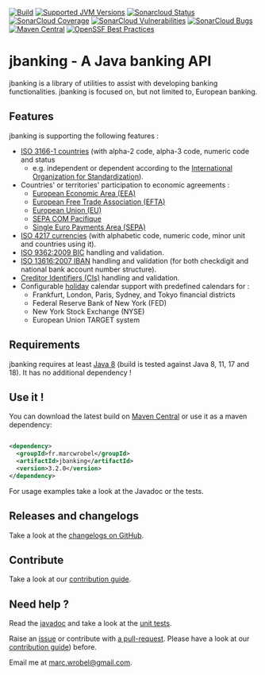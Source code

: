 [![Build](https://github.com/marcwrobel/jbanking/workflows/build/badge.svg)](https://github.com/marcwrobel/jbanking/actions)
[![Supported JVM Versions](https://img.shields.io/badge/JVM-8--17-brightgreen.svg?logo=openjdk)](https://github.com/marcwrobel/jbanking/actions/workflows/build.yml)
[![Sonarcloud Status](https://sonarcloud.io/api/project_badges/measure?project=fr.marcwrobel:jbanking&metric=alert_status)](https://sonarcloud.io/dashboard?id=fr.marcwrobel:jbanking)
[![SonarCloud Coverage](https://sonarcloud.io/api/project_badges/measure?project=fr.marcwrobel:jbanking&metric=coverage)](https://sonarcloud.io/dashboard?id=fr.marcwrobel:jbanking)
[![SonarCloud Vulnerabilities](https://sonarcloud.io/api/project_badges/measure?project=fr.marcwrobel:jbanking&metric=bugs)](https://sonarcloud.io/dashboard?id=fr.marcwrobel:jbanking)
[![SonarCloud Bugs](https://sonarcloud.io/api/project_badges/measure?project=fr.marcwrobel:jbanking&metric=vulnerabilities)](https://sonarcloud.io/dashboard?id=fr.marcwrobel:jbanking)
[![Maven Central](https://img.shields.io/maven-central/v/fr.marcwrobel/jbanking.svg?logo=apache-maven&label=Maven%20Central)](https://search.maven.org/search?q=g:%22fr.marcwrobel%22%20AND%20a:%22jbanking%22)
[![OpenSSF Best Practices](https://bestpractices.coreinfrastructure.org/projects/6217/badge)](https://bestpractices.coreinfrastructure.org/projects/6217)

# jbanking - A Java banking API

jbanking is a library of utilities to assist with developing banking functionalities. jbanking is focused on, but not
limited to, European banking.

## Features

jbanking is supporting the following features :

* [ISO 3166-1 countries](http://wikipedia.org/wiki/ISO_3166-1) (with alpha-2 code, alpha-3 code, numeric code and status
  - e.g. independent or dependent according to the [International Organization for Standardization](https://www.iso.org)).
* Countries' or territories' participation to economic agreements :
  * [European Economic Area (EEA)](https://wikipedia.org/wiki/European_Economic_Area)
  * [European Free Trade Association (EFTA)](https://wikipedia.org/wiki/European_Free_Trade_Association)
  * [European Union (EU)](https://en.wikipedia.org/wiki/European_Union)
  * [SEPA COM Pacifique](https://www.cfonb.org/Default.aspx?lid=1&rid=122&rvid=239)
  * [Single Euro Payments Area (SEPA)](https://wikipedia.org/wiki/Single_Euro_Payments_Area)
* [ISO 4217 currencies](http://wikipedia.org/wiki/ISO_4217) (with alphabetic code, numeric code, minor unit and
  countries using it).
* [ISO 9362:2009 BIC](http://wikipedia.org/wiki/Bank_Identifier_Code) handling and validation.
* [ISO 13616:2007 IBAN](http://wikipedia.org/wiki/International_Bank_Account_Number) handling and validation (for both
  checkdigit and national bank account number structure).
* [Creditor Identifiers (CIs)](https://www.europeanpaymentscouncil.eu/document-library/guidance-documents/creditor-identifier-overview)
  handling and validation.
* Configurable [holiday](https://wikipedia.org/wiki/Holiday) calendar support with predefined calendars for :
  * Frankfurt, London, Paris, Sydney, and Tokyo financial districts
  * Federal Reserve Bank of New York (FED)
  * New York Stock Exchange (NYSE)
  * European Union TARGET system

## Requirements

jbanking requires at least [Java 8](http://www.oracle.com/technetwork/java/javase/downloads/index.html) (build is tested
against Java 8, 11, 17 and 18). It has no additional dependency !

## Use it !

You can download the latest build on [Maven Central](https://search.maven.org/artifact/fr.marcwrobel/jbanking) or use it
as a maven dependency:

```xml

<dependency>
  <groupId>fr.marcwrobel</groupId>
  <artifactId>jbanking</artifactId>
  <version>3.2.0</version>
</dependency>
```

For usage examples take a look at the Javadoc or the tests.

## Releases and changelogs

Take a look at the [changelogs on GitHub](https://github.com/marcwrobel/jbanking/releases).

## Contribute

Take a look at our [contribution guide](CONTRIBUTING.md).

## Need help ?

Read the [javadoc](src/main/java/fr/marcwrobel/jbanking) and take a look at the [unit tests](src/test/java/fr/marcwrobel/jbanking).

Raise an [issue](https://github.com/marcwrobel/jbanking/issues?sort=created&direction=desc&state=open) or contribute
with [a pull-request](https://github.com/marcwrobel/jbanking/pulls). Please have a look at our [contribution guide](CONTRIBUTING.md))
before.

Email me at [marc.wrobel@gmail.com](mailto:marc.wrobel@gmail.com).
